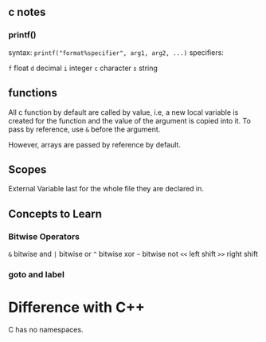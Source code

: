 c notes
-----

### printf()
syntax: `printf("format%specifier", arg1, arg2, ...)`
specifiers:

`f` float
`d` decimal
`i` integer
`c` character
`s` string

## functions

All c function by default are called by value, i.e, a new local variable is created for the function and the value of the argument is copied into it. To pass by reference, use `&` before the argument.

However, arrays are passed by reference by default.

## Scopes

External Variable last for the whole file they are declared in.

## Concepts to Learn

### Bitwise Operators

`&` bitwise and
`|` bitwise or
`^` bitwise xor
`~` bitwise not
`<<` left shift
`>>` right shift

### goto and label

# Difference with C++

C has no namespaces.
